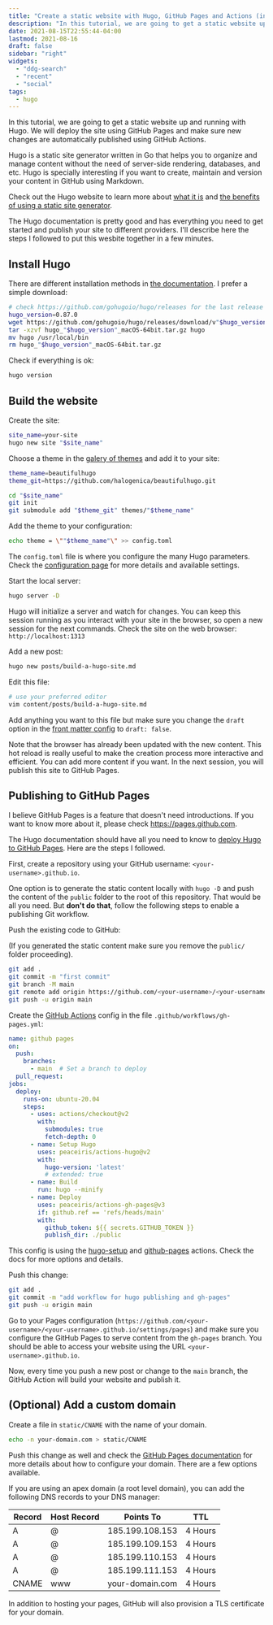 ```yaml
---
title: "Create a static website with Hugo, GitHub Pages and Actions (in minutes)"
description: "In this tutorial, we are going to get a static website up and running with Hugo, GitHub Pages and Actions."
date: 2021-08-15T22:55:44-04:00
lastmod: 2021-08-16
draft: false
sidebar: "right"
widgets:
  - "ddg-search"
  - "recent"
  - "social"
tags:
  - hugo
---
```


In this tutorial, we are going to get a static website up and running with Hugo.
We will deploy the site using GitHub Pages and make sure new changes are
automatically published using GitHub Actions.

Hugo is a static site generator written in Go that helps you to organize and
manage content without the need of server-side rendering, databases, and etc.
Hugo is specially interesting if you want to create, maintain and version your
content in GitHub using Markdown.

Check out the Hugo website to learn more about [what it is](https://gohugo.io/about/what-is-hugo/)
and [the benefits of using a static site generator](https://gohugo.io/about/benefits/).

The Hugo documentation is pretty good and has everything you need to get started
and publish your site to different providers. I'll describe here the steps I
followed to put this wesbite together in a few minutes.

## Install Hugo

There are different installation methods in [the documentation](https://gohugo.io/getting-started/installing/).
I prefer a simple download:

```bash
# check https://github.com/gohugoio/hugo/releases for the last release
hugo_version=0.87.0
wget https://github.com/gohugoio/hugo/releases/download/v"$hugo_version"/hugo_"$hugo_version"_macOS-64bit.tar.gz
tar -xzvf hugo_"$hugo_version"_macOS-64bit.tar.gz hugo
mv hugo /usr/local/bin
rm hugo_"$hugo_version"_macOS-64bit.tar.gz
```

Check if everything is ok:

```bash
hugo version
```

## Build the website

Create the site:

```bash
site_name=your-site
hugo new site "$site_name"
```

Choose a theme in the [galery of themes](https://themes.gohugo.io/) and add it
to your site:

```bash
theme_name=beautifulhugo
theme_git=https://github.com/halogenica/beautifulhugo.git

cd "$site_name"
git init
git submodule add "$theme_git" themes/"$theme_name"
```

Add the theme to your configuration:

```bash
echo theme = \""$theme_name"\" >> config.toml
```

The `config.toml` file is where you configure the many Hugo parameters. Check
the [configuration page](https://gohugo.io/getting-started/configuration/) for
more details and available settings.

Start the local server:

```bash
hugo server -D
```

Hugo will initialize a server and watch for changes. You can keep this session
running as you interact with your site in the browser, so open a new session for
the next commands. Check the site on the web browser: `http://localhost:1313`

Add a new post:

```bash
hugo new posts/build-a-hugo-site.md
```

Edit this file:

```bash
# use your preferred editor
vim content/posts/build-a-hugo-site.md
```

Add anything you want to this file but make sure you change the `draft` option
in the [front matter config](https://gohugo.io/content-management/front-matter/)
to `draft: false`.

Note that the browser has already been updated with the new content.
This hot reload is really useful to make the creation process more interactive
and efficient.
You can add more content if you want. In the next session, you will publish this
site to GitHub Pages.

## Publishing to GitHub Pages

I believe GitHub Pages is a feature that doesn't need introductions. If you want
to know more about it, please check https://pages.github.com.

The Hugo documentation should have all you need to know to [deploy Hugo to GitHub
Pages](https://gohugo.io/hosting-and-deployment/hosting-on-github/). Here are
the steps I followed.

First, create a repository using your GitHub username: `<your-username>.github.io`.

One option is to generate the static content locally with `hugo -D` and push the
content of the `public` folder to the root of this repository. That would be all
you need. But **don't do that**, follow the following steps to enable a
publishing Git workflow.

Push the existing code to GitHub:

(If you generated the static content make sure you remove the `public/` folder
proceeding).

```bash
git add .
git commit -m "first commit"
git branch -M main
git remote add origin https://github.com/<your-username>/<your-username>.github.io.git
git push -u origin main
```

Create the [GitHub Actions](https://docs.github.com/en/actions) config in the
file `.github/workflows/gh-pages.yml`:

```yaml
name: github pages
on:
  push:
    branches:
      - main  # Set a branch to deploy
  pull_request:
jobs:
  deploy:
    runs-on: ubuntu-20.04
    steps:
      - uses: actions/checkout@v2
        with:
          submodules: true
          fetch-depth: 0
      - name: Setup Hugo
        uses: peaceiris/actions-hugo@v2
        with:
          hugo-version: 'latest'
          # extended: true
      - name: Build
        run: hugo --minify
      - name: Deploy
        uses: peaceiris/actions-gh-pages@v3
        if: github.ref == 'refs/heads/main'
        with:
          github_token: ${{ secrets.GITHUB_TOKEN }}
          publish_dir: ./public
```

This config is using the [hugo-setup](https://github.com/marketplace/actions/hugo-setup)
and [github-pages](https://github.com/marketplace/actions/github-pages-action)
actions. Check the docs for more options and details.

Push this change:

```bash
git add .
git commit -m "add workflow for hugo publishing and gh-pages"
git push -u origin main
````

Go to your Pages configuration (`https://github.com/<your-username>/<your-username>.github.io/settings/pages`)
and make sure you configure the GitHub Pages to serve content from the
`gh-pages` branch. You should be able to access your website using the URL
`<your-username>.github.io`.

Now, every time you push a new post or change to the `main` branch, the GitHub
Action will build your website and publish it.

## (Optional) Add a custom domain

Create a file in `static/CNAME` with the name of your domain.

```bash
echo -n your-domain.com > static/CNAME
```

Push this change as well and check the [GitHub Pages documentation](https://docs.github.com/en/pages/configuring-a-custom-domain-for-your-github-pages-site/managing-a-custom-domain-for-your-github-pages-site)
for more details about how to configure your domain. There are a few options
available.

If you are using an apex domain (a root level domain), you can add the following
DNS records to your DNS manager:

|Record|Host Record|Points To|TTL|
|--|-----------|---------|---|
|A|@|185.199.108.153|4 Hours|
|A|@|185.199.109.153|4 Hours|
|A|@|185.199.110.153|4 Hours|
|A|@|185.199.111.153|4 Hours|
|CNAME|www|your-domain.com|4 Hours|

In addition to hosting your pages, GitHub will also provision a TLS certificate
for your domain.
